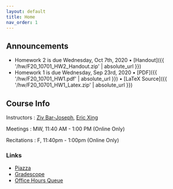 ```yaml
---
layout: default
title: Home
nav_order: 1
---
```


## Announcements

* Homework 2 is due Wednesday, Oct 7th, 2020 &bull; [Handout]({{ '/hw/F20_10701_HW2_Handout.zip' | absolute_url }})
* Homework 1 is due Wednesday, Sep 23rd, 2020 &bull; [PDF]({{ '/hw/F20_10701_HW1.pdf' | absolute_url }}) &bull; [LaTeX Source]({{ '/hw/F20_10701_HW1_Latex.zip' | absolute_url }})

## Course Info

Instructors
: [Ziv Bar-Joseph](https://www.cs.cmu.edu/~zivbj), [Eric Xing](https://www.cs.cmu.edu/~epxing)

Meetings
: MW, 11:40 AM - 1:00 PM (Online Only)

Recitations
: F, 11:40pm - 1:00pm (Online Only)

### Links

* [Piazza](https://piazza.com/cmu/fall2020/10701)
* [Gradescope](https://www.gradescope.com/courses/140926)
* [Office Hours Queue](https://cmu.ohqueue.com)
